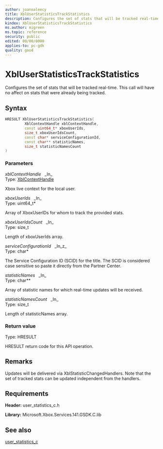 ```yaml
---
author: joannaleecy
title: XblUserStatisticsTrackStatistics
description: Configures the set of stats that will be tracked real-time. This call will have no affect on stats that were already being tracked.
kindex: XblUserStatisticsTrackStatistics
ms.author: migreen
ms.topic: reference
security: public
edited: 00/00/0000
applies-to: pc-gdk
quality: good
---
```


# XblUserStatisticsTrackStatistics  

Configures the set of stats that will be tracked real-time. This call will have no affect on stats that were already being tracked.  

## Syntax  
  
```cpp
HRESULT XblUserStatisticsTrackStatistics(  
         XblContextHandle xblContextHandle,  
         const uint64_t* xboxUserIds,  
         size_t xboxUserIdsCount,  
         const char* serviceConfigurationId,  
         const char** statisticNames,  
         size_t statisticNamesCount  
)  
```  
  
### Parameters  
  
*xblContextHandle* &nbsp;&nbsp;\_In\_  
Type: [XblContextHandle](../../types_c/handles/xblcontexthandle.md)  
  
Xbox live context for the local user.  
  
*xboxUserIds* &nbsp;&nbsp;\_In\_  
Type: uint64_t*  
  
Array of XboxUserIDs for whom to track the provided stats.  
  
*xboxUserIdsCount* &nbsp;&nbsp;\_In\_  
Type: size_t  
  
Length of xboxUserIds array.  
  
*serviceConfigurationId* &nbsp;&nbsp;\_In\_z\_  
Type: char*  
  
The Service Configuration ID (SCID) for the title. The SCID is considered case sensitive so paste it directly from the Partner Center.  
  
*statisticNames* &nbsp;&nbsp;\_In\_  
Type: char**  
  
Array of statistic names for which real-time updates will be received.  
  
*statisticNamesCount* &nbsp;&nbsp;\_In\_  
Type: size_t  
  
Length of statisticNames array.  
  
  
### Return value  
Type: HRESULT
  
HRESULT return code for this API operation.
  
## Remarks  
  
Updates will be delivered via XblStatisticChangedHandlers. Note that the set of tracked stats can be updated independent from the handlers.
  
## Requirements  
  
**Header:** user_statistics_c.h
  
**Library:** Microsoft.Xbox.Services.141.GSDK.C.lib
  
## See also  
[user_statistics_c](../user_statistics_c_members.md)  
  
  